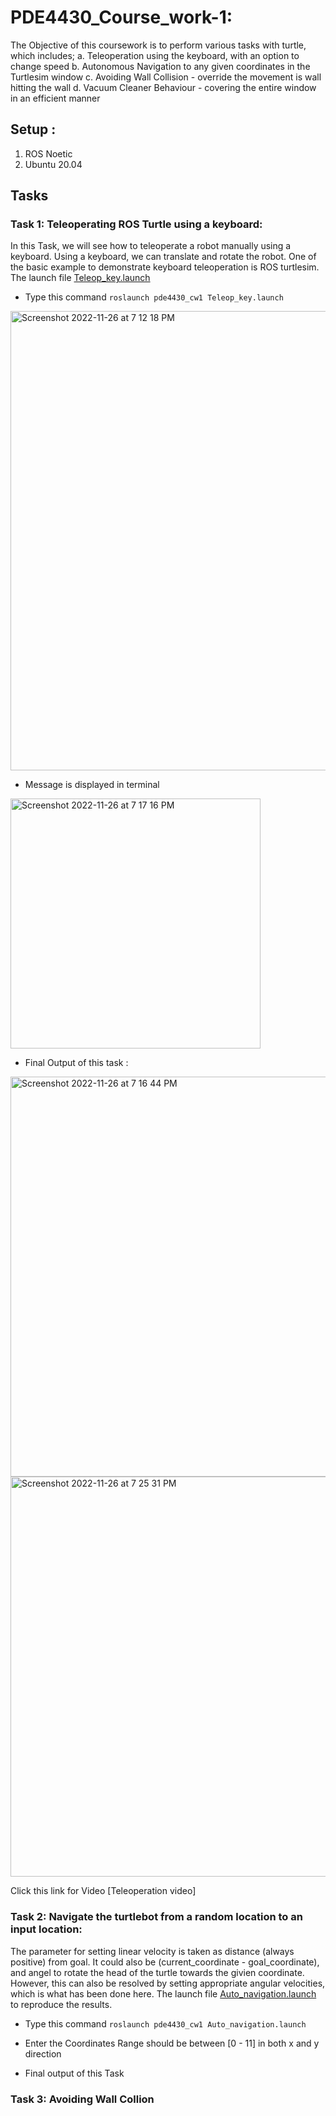 # PDE4430_Course_work-1:

The Objective of this coursework is to perform various tasks with turtle, which includes;
a. Teleoperation using the keyboard, with an option to change speed
b. Autonomous Navigation to any given coordinates in the Turtlesim window 
c. Avoiding Wall Collision - override the movement is wall hitting the wall 
d. Vacuum Cleaner Behaviour - covering the entire window in an efficient manner



## Setup :
1. ROS Noetic
2. Ubuntu 20.04


## Tasks
### Task 1: Teleoperating ROS Turtle using a keyboard:
In this Task, we will see how to teleoperate a robot manually using a keyboard. Using a keyboard, we can translate and rotate the robot. One of the basic example to demonstrate keyboard teleoperation is ROS turtlesim.
The launch file [Teleop_key.launch](https://github.com/mdileepkumar438/PDE4430_CW1/blob/main/launch/Teleop_key.launch) 

- Type this command ```roslaunch pde4430_cw1 Teleop_key.launch```

<img width="735" alt="Screenshot 2022-11-26 at 7 12 18 PM" src="https://user-images.githubusercontent.com/102908088/204095814-9b68afec-fad1-427d-b9ba-af102ab7052b.png">

- Message is displayed in terminal 

<img width="400" alt="Screenshot 2022-11-26 at 7 17 16 PM" src="https://user-images.githubusercontent.com/102908088/204096230-bd1ed71a-bf27-42db-8831-269fe9663c9a.png">

- Final Output of this task :

<img width="640" alt="Screenshot 2022-11-26 at 7 16 44 PM" src="https://user-images.githubusercontent.com/102908088/204096289-5b25259d-1c6a-4e04-b8d2-f861a86a527d.png">

<img width="640" alt="Screenshot 2022-11-26 at 7 25 31 PM" src="https://user-images.githubusercontent.com/102908088/204096352-0f7d388a-e866-42b8-9354-4604c83f48ac.png">

Click this link for Video [Teleoperation video]

### Task 2: Navigate the turtlebot from a random location to an input location:
The parameter for setting linear velocity is taken as distance (always positive) from goal. It could also be (current_coordinate - goal_coordinate), 
and angel to rotate the head of the turtle towards the givien coordinate. However, this can also be resolved by setting appropriate angular velocities, which is what has been done here.
The launch file [Auto_navigation.launch](https://github.com/mdileepkumar438/PDE4430_CW1/blob/main/launch/Auto_navigation.launch) to reproduce the results.

- Type this command ```roslaunch pde4430_cw1 Auto_navigation.launch```

- Enter the Coordinates Range should be between [0 - 11] in both x and y direction

- Final output of this Task




### Task 3: Avoiding Wall Collion

